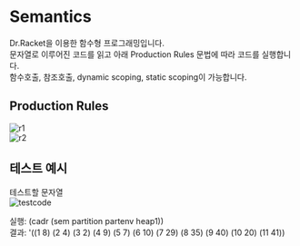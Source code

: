 # Semantics
Dr.Racket을 이용한 함수형 프로그래밍입니다.  
문자열로 이루어진 코드를 읽고 아래 Production Rules 문법에 따라 코드를 실행합니다.  
함수호출, 참조호출, dynamic scoping, static scoping이 가능합니다.
## Production Rules
![r1](https://user-images.githubusercontent.com/49792776/83981535-c9bcd280-a959-11ea-9b55-18fe258b339e.PNG)  
![r2](https://user-images.githubusercontent.com/49792776/83981537-ca556900-a959-11ea-94f8-df1b7b29a5fb.PNG)  
## 테스트 예시
테스트할 문자열  
![testcode](https://user-images.githubusercontent.com/49792776/83981848-a47d9380-a95c-11ea-807d-627e297ed506.PNG)  

실행: (cadr (sem partition partenv heap1))  
결과: '((1 8) (2 4) (3 2) (4 9) (5 7) (6 10) (7 29) (8 35) (9 40) (10 20) (11 41))  
